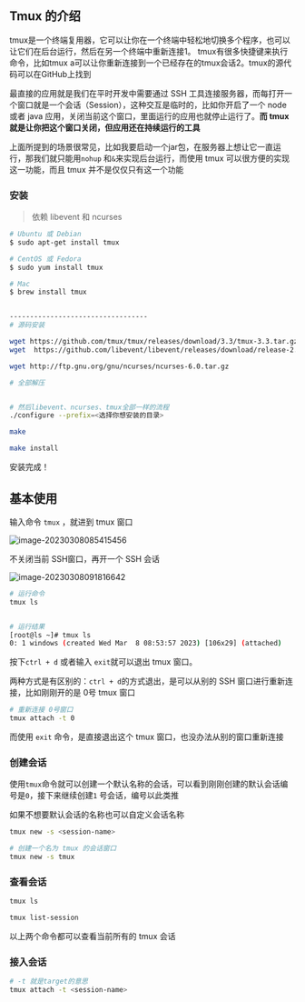 ## Tmux 的介绍

tmux是一个终端复用器，它可以让你在一个终端中轻松地切换多个程序，也可以让它们在后台运行，然后在另一个终端中重新连接1。
tmux有很多快捷键来执行命令，比如tmux a可以让你重新连接到一个已经存在的tmux会话2。tmux的源代码可以在GitHub上找到

最直接的应用就是我们在平时开发中需要通过 SSH 工具连接服务器，而每打开一个窗口就是一个会话（Session），这种交互是临时的，比如你开启了一个 node 或者 java 应用，关闭当前这个窗口，里面运行的应用也就停止运行了。**而 tmux 就是让你把这个窗口关闭，但应用还在持续运行的工具**

上面所提到的场景很常见，比如我要启动一个jar包，在服务器上想让它一直运行，那我们就只能用`nohup` 和`&`来实现后台运行，而使用 tmux 可以很方便的实现这一功能，而且 tmux 并不是仅仅只有这一个功能

### 安装

> 依赖 libevent 和 ncurses

```sh
# Ubuntu 或 Debian
$ sudo apt-get install tmux

# CentOS 或 Fedora
$ sudo yum install tmux

# Mac
$ brew install tmux


----------------------------------
# 源码安装

wget https://github.com/tmux/tmux/releases/download/3.3/tmux-3.3.tar.gz
wget  https://github.com/libevent/libevent/releases/download/release-2.0.22-stable/libevent-2.0.22-stable.tar.gz

wget http://ftp.gnu.org/gnu/ncurses/ncurses-6.0.tar.gz

# 全部解压


# 然后libevent、ncurses、tmux全部一样的流程
./configure --prefix=<选择你想安装的目录>

make

make install
```

安装完成！

## 基本使用

输入命令 `tmux` ，就进到 tmux 窗口

![image-20230308085415456](https://cdn.staticaly.com/gh/M1sury/image-store@master/image-20230308085415456.png)

不关闭当前 SSH窗口，再开一个 SSH 会话

![image-20230308091816642](https://cdn.staticaly.com/gh/M1sury/image-store@master/image-20230308091816642.png)

```sh
# 运行命令
tmux ls


# 运行结果
[root@ls ~]# tmux ls
0: 1 windows (created Wed Mar  8 08:53:57 2023) [106x29] (attached)
```

按下`ctrl + d` 或者输入 `exit`就可以退出 tmux 窗口。

两种方式是有区别的：`ctrl + d`的方式退出，是可以从别的 SSH 窗口进行重新连接，比如刚刚开的是 0号 tmux 窗口

```sh
# 重新连接 0号窗口
tmux attach -t 0
```

而使用 `exit` 命令，是直接退出这个 tmux 窗口，也没办法从别的窗口重新连接

### 创建会话

使用`tmux`命令就可以创建一个默认名称的会话，可以看到刚刚创建的默认会话编号是`0`，接下来继续创建`1` 号会话，编号以此类推

如果不想要默认会话的名称也可以自定义会话名称

```sh
tmux new -s <session-name> 

# 创建一个名为 tmux 的会话窗口
tmux new -s tmux
```

### 查看会话

```sh
tmux ls

tmux list-session
```

以上两个命令都可以查看当前所有的 tmux 会话

### 接入会话

```sh
# -t 就是target的意思
tmux attach -t <session-name>
```

















